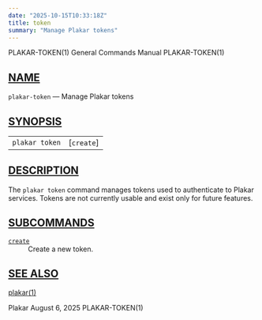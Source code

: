 ```yaml
---
date: "2025-10-15T10:33:18Z"
title: token
summary: "Manage Plakar tokens"
---
```

<div class="head" role="doc-pageheader" aria-label="Manual header
  line"><span class="head-ltitle">PLAKAR-TOKEN(1)</span>
  <span class="head-vol">General Commands Manual</span>
  <span class="head-rtitle">PLAKAR-TOKEN(1)</span></div>
<main class="manual-text">
<section class="Sh">
<h2 class="Sh" id="NAME"><a class="permalink" href="#NAME">NAME</a></h2>
<p class="Pp"><code class="Nm">plakar-token</code> &#x2014;
    <span class="Nd" role="doc-subtitle">Manage Plakar tokens</span></p>
</section>
<section class="Sh">
<h2 class="Sh" id="SYNOPSIS"><a class="permalink" href="#SYNOPSIS">SYNOPSIS</a></h2>
<table class="Nm">
  <tr>
    <td><code class="Nm">plakar token</code></td>
    <td>[<code class="Cm">create</code>]</td>
  </tr>
</table>
</section>
<section class="Sh">
<h2 class="Sh" id="DESCRIPTION"><a class="permalink" href="#DESCRIPTION">DESCRIPTION</a></h2>
<p class="Pp">The <code class="Nm">plakar token</code> command manages tokens
    used to authenticate to Plakar services. Tokens are not currently usable and
    exist only for future features.</p>
</section>
<section class="Sh">
<h2 class="Sh" id="SUBCOMMANDS"><a class="permalink" href="#SUBCOMMANDS">SUBCOMMANDS</a></h2>
<dl class="Bl-tag">
  <dt id="create"><a class="permalink" href="#create"><code class="Cm">create</code></a></dt>
  <dd>Create a new token.</dd>
</dl>
</section>
<section class="Sh">
<h2 class="Sh" id="SEE_ALSO"><a class="permalink" href="#SEE_ALSO">SEE
  ALSO</a></h2>
<p class="Pp"><a class="Xr" href="../plakar/" aria-label="plakar, section
    1">plakar(1)</a></p>
</section>
</main>
<div class="foot" role="doc-pagefooter" aria-label="Manual footer
  line"><span class="foot-left">Plakar</span> <span class="foot-date">August 6,
  2025</span> <span class="foot-right">PLAKAR-TOKEN(1)</span></div>
